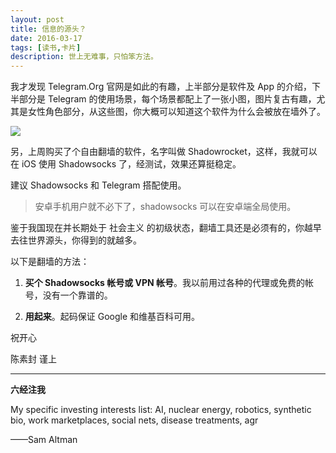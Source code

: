 ```yaml
---
layout: post
title: 信息的源头？
date: 2016-03-17
tags: [读书,卡片]
description: 世上无难事，只怕笨方法。
---
```



我才发现 Telegram.Org 官网是如此的有趣，上半部分是软件及 App 的介绍，下半部分是 Telegram 的使用场景，每个场景都配上了一张小图，图片复古有趣，尤其是女性角色部分，从这些图，你大概可以知道这个软件为什么会被放在墙外了。

![](http://openmindclub.qiniudn.com/cnfeat/image/TelegramOrg.jpg)

另，上周购买了个自由翻墙的软件，名字叫做 Shadowrocket，这样，我就可以在 iOS 使用 Shadowsocks 了，经测试，效果还算挺稳定。

建议 Shadowsocks 和 Telegram 搭配使用。

>安卓手机用户就不必下了，shadowsocks 可以在安卓端全局使用。

鉴于我国现在并长期处于 社会主义 的初级状态，翻墙工具还是必须有的，你越早去往世界源头，你得到的就越多。

以下是翻墙的方法：

1. __买个 Shadowsocks 帐号或 VPN 帐号__。我以前用过各种的代理或免费的帐号，没有一个靠谱的。

2. __用起来__。起码保证 Google 和维基百科可用。

祝开心

陈素封 谨上

----

**六经注我**

My specific investing interests list: AI, nuclear energy, robotics, synthetic bio, work marketplaces, social nets, disease treatments, agr

——Sam Altman



